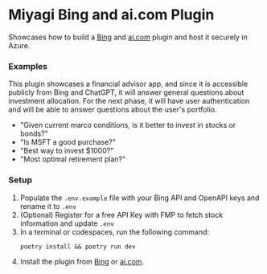# Miyagi Bing and ai.com Plugin

Showcases how to build a [Bing](https://bing.com) and [ai.com](https://ai.com) plugin and host it securely in Azure.

### Examples

This plugin showcases a financial advisor app, and since it is accessible publicly from Bing and ChatGPT, it will answer
general questions about investment allocation. For the next phase, it will have
user authentication and will be able to answer questions about the user's portfolio.

- "Given current marco conditions, is it better to invest in stocks or bonds?"
- "Is MSFT a good purchase?"
- "Best way to invest $1000?"
- "Most optimal retirement plan?"

### Setup

1. Populate the `.env.example` file with your Bing API and OpenAPI keys and rename it to `.env`
1. (Optional) Register for a free API Key with FMP to fetch stock information and update `.env`
1. In a terminal or codespaces, run the following command:
    ```
    poetry install && poetry run dev 
    ```
1. Install the plugin from [Bing](https://bing.com) or [ai.com](https://ai.com).
